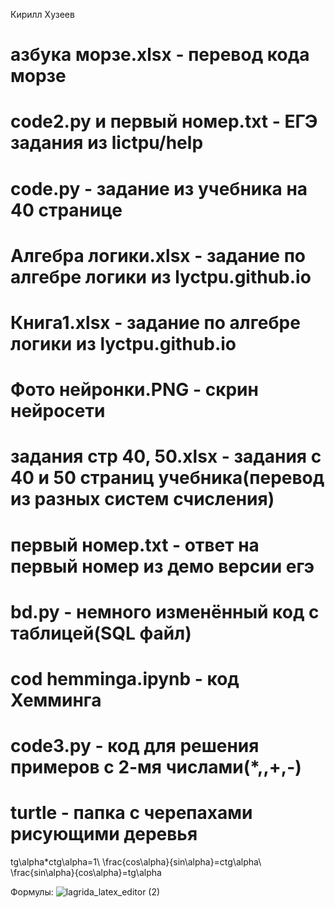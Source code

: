 Кирилл Хузеев

# азбука морзе.xlsx - перевод кода морзе
# code2.py и первый номер.txt - ЕГЭ задания из lictpu/help
# code.py - задание из учебника на 40 странице
# Алгебра логики.xlsx - задание по алгебре логики из lyctpu.github.io
# Книга1.xlsx - задание по алгебре логики из lyctpu.github.io
# Фото нейронки.PNG - скрин нейросети
# задания стр 40, 50.xlsx - задания с 40 и 50 страниц учебника(перевод из разных систем счисления)
# первый номер.txt - ответ на первый номер из демо версии егэ
# bd.py - немного изменённый код с таблицей(SQL файл)
# cod hemminga.ipynb - код Хемминга
# code3.py - код для решения примеров с 2-мя числами(*,,+,-)
# turtle - папка с черепахами рисующими деревья

tg\alpha*ctg\alpha=1\\
\frac{cos\alpha}{sin\alpha}=ctg\alpha\\
\frac{sin\alpha}{cos\alpha}=tg\alpha

 Формулы:
![lagrida_latex_editor (2)](https://user-images.githubusercontent.com/114716562/201263983-12c4d416-8ed0-4487-8b4f-327e2bcae0ff.png)
